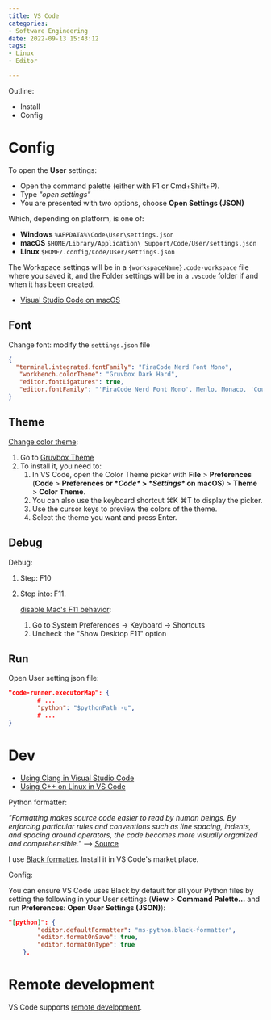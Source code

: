 ```yaml
---
title: VS Code
categories:
- Software Engineering
date: 2022-09-13 15:43:12
tags:
- Linux
- Editor

---
```


Outline:

* Install
* Config

<!--more-->

# Config

To open the **User** settings:

- Open the command palette (either with F1 or Cmd+Shift+P).
- Type *"open settings"*
- You are presented with two options, choose **Open Settings (JSON)**

Which, depending on platform, is one of:

- **Windows** `%APPDATA%\Code\User\settings.json`
- **macOS** `$HOME/Library/Application\ Support/Code/User/settings.json`
- **Linux** `$HOME/.config/Code/User/settings.json`

The Workspace settings will be in a `{workspaceName}.code-workspace` file where you saved it, and the Folder settings will be in a `.vscode` folder if and when it has been created.



* [Visual Studio Code on macOS](https://code.visualstudio.com/docs/setup/mac)

## Font

Change font: modify the `settings.json` file

```json
{
  "terminal.integrated.fontFamily": "FiraCode Nerd Font Mono",
   "workbench.colorTheme": "Gruvbox Dark Hard",
   "editor.fontLigatures": true,
   "editor.fontFamily": "'FiraCode Nerd Font Mono', Menlo, Monaco, 'Courier New', monospace"
}
```

## Theme

[Change color theme](https://code.visualstudio.com/docs/getstarted/themes):

1. Go to [Gruvbox Theme](https://vscodethemes.com/e/jdinhlife.gruvbox/gruvbox-dark-medium)
2. To install it, you need to:
   1. In VS Code, open the Color Theme picker with **File** > **Preferences** (**Code** > **Preferences or \**Code\** > \**Settings\** on macOS)**  > **Theme** > **Color Theme**.
   2. You can also use the keyboard shortcut ⌘K ⌘T to display the picker.
   3. Use the cursor keys to preview the colors of the theme.
   4. Select the theme you want and press Enter.

## Debug

Debug:

1. Step: F10

2. Step into: F11. 

   [disable Mac's F11 behavior](https://github.com/microsoft/vscode/issues/5102):

   1. Go to System Preferences -> Keyboard -> Shortcuts
   2. Uncheck the "Show Desktop    F11" option



## Run

Open User setting json file:

```json
"code-runner.executorMap": {
        # ...
        "python": "$pythonPath -u",
        # ...
}
```



# Dev

* [Using Clang in Visual Studio Code](https://code.visualstudio.com/docs/cpp/config-clang-mac)
* [Using C++ on Linux in VS Code](https://code.visualstudio.com/docs/cpp/config-linux)





Python formatter:

*"Formatting makes source code easier to read by human beings. By enforcing particular rules and conventions such as line spacing, indents, and  spacing around operators, the code becomes more visually organized and  comprehensible."* --> [Source](https://code.visualstudio.com/docs/python/formatting)



I use [Black formatter](https://marketplace.visualstudio.com/items?itemName=ms-python.black-formatter). Install it in VS Code's market place.

Config:

You can ensure VS Code uses Black by default for all your Python files by setting the following in your User settings (**View** > **Command Palette...** and run **Preferences: Open User Settings (JSON)**):

```json
"[python]": {
        "editor.defaultFormatter": "ms-python.black-formatter",
        "editor.formatOnSave": true,
        "editor.formatOnType": true
    },
```



# Remote development

VS Code supports [remote development](https://code.visualstudio.com/docs/remote/ssh#_remember-hosts-and-advanced-settings).





